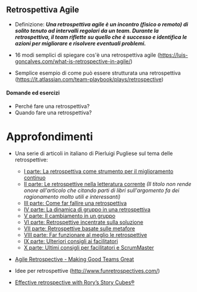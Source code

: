 Retrospettiva Agile
------------

- Definizione: **_Una retrospettiva agile è un incontro (fisico o remoto) di solito tenuto ad intervalli regolari da un team. 
Durante la retrospettiva, il team riflette su quello che è successo e identifica le azioni per migliorare e risolvere eventuali problemi._**

- 16 modi semplici di spiegare cos'è una retrospettiva agile (https://luis-goncalves.com/what-is-retrospective-in-agile/)
- Semplice esempio di come può essere strutturata una retrospettiva (https://it.atlassian.com/team-playbook/plays/retrospective)


#### Domande ed esercizi
 - Perché fare una retrospettiva?
 - Quando fare una retrospettiva?


Approfondimenti
===============

- Una serie di articoli in italiano di Pierluigi Pugliese sul tema delle retrospettive:
    - [I parte: La retrospettiva come strumento per il miglioramento continuo](http://www.mokabyte.it/2014/04/retrospective-1/)
    - [II parte: Le retrospettive nella letteratura corrente](http://www.mokabyte.it/2014/05/retrospective-2/) _(Il titolo non rende onore all'articolo che citando parti di libri sull'argomento fa dei ragionamento molto utili e interessanti)_
    - [III parte: Come far fallire una retrospettiva](http://www.mokabyte.it/2014/06/retrospective-3/)
    - [IV parte: La dinamica di gruppo in una retrospettiva](http://www.mokabyte.it/2014/07/retrospective-4/)
    - [V parte: Il cambiamento in un gruppo](http://www.mokabyte.it/2014/09/retrospective-5/)
    - [VI parte: Retrospettive incentrate sulla soluzione](http://www.mokabyte.it/2014/10/retrospective-6/)
    - [VII parte: Retrospettive basate sulle metafore](http://www.mokabyte.it/2014/11/retrospective-7/)
    - [VIII parte: Far funzionare al meglio le retrospettive](http://www.mokabyte.it/2014/12/retrospective-8/)
    - [IX parte: Ulteriori consigli ai facilitatori](http://www.mokabyte.it/2015/01/retrospective-9/)
    - [X parte: Ultimi consigli per facilitatori e ScrumMaster](http://www.mokabyte.it/2015/02/retrospective-10/)

- [Agile Retrospective - Making Good Teams Great](https://www.amazon.it/dp/B00B03SRJW/ref=dp-kindle-redirect?_encoding=UTF8&btkr=1)
- Idee per retrospettive (http://www.funretrospectives.com/)
- [Effective retrospective with Rory’s Story Cubes®](https://medium.com/@dymissy/effective-retrospective-with-rorys-story-cubes-72da2d389144)

